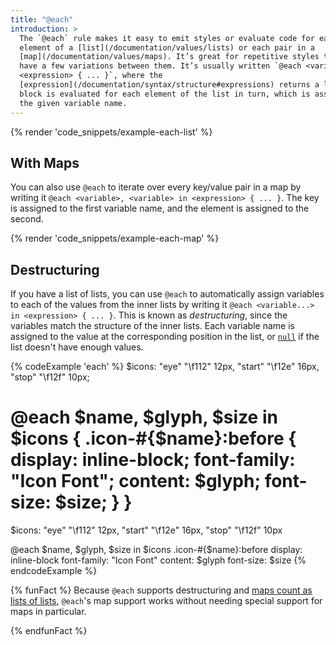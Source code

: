 ```yaml
---
title: "@each"
introduction: >
  The `@each` rule makes it easy to emit styles or evaluate code for each
  element of a [list](/documentation/values/lists) or each pair in a
  [map](/documentation/values/maps). It’s great for repetitive styles that only
  have a few variations between them. It’s usually written `@each <variable> in
  <expression> { ... }`, where the
  [expression](/documentation/syntax/structure#expressions) returns a list. The
  block is evaluated for each element of the list in turn, which is assigned to
  the given variable name.
---
```


{% render 'code_snippets/example-each-list' %}

## With Maps

You can also use `@each` to iterate over every key/value pair in a map by
writing it `@each <variable>, <variable> in <expression> { ... }`. The key is
assigned to the first variable name, and the element is assigned to the second.

{% render 'code_snippets/example-each-map' %}

## Destructuring

If you have a list of lists, you can use `@each` to automatically assign
variables to each of the values from the inner lists by writing it `@each
<variable...> in <expression> { ... }`. This is known as *destructuring*, since
the variables match the structure of the inner lists. Each variable name is
assigned to the value at the corresponding position in the list, or [`null`][]
if the list doesn't have enough values.

[`null`]: /documentation/values/null

{% codeExample 'each' %}
  $icons:
    "eye" "\f112" 12px,
    "start" "\f12e" 16px,
    "stop" "\f12f" 10px;

  @each $name, $glyph, $size in $icons {
    .icon-#{$name}:before {
      display: inline-block;
      font-family: "Icon Font";
      content: $glyph;
      font-size: $size;
    }
  }
  ===
  $icons: "eye" "\f112" 12px, "start" "\f12e" 16px, "stop" "\f12f" 10px




  @each $name, $glyph, $size in $icons
    .icon-#{$name}:before
      display: inline-block
      font-family: "Icon Font"
      content: $glyph
      font-size: $size
{% endcodeExample %}

{% funFact %}
  Because `@each` supports destructuring and [maps count as lists of lists][],
  `@each`'s map support works without needing special support for maps in
  particular.

  [maps count as lists of lists]: /documentation/values/maps
{% endfunFact %}

